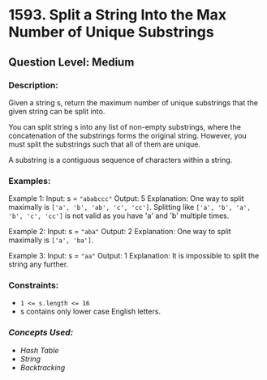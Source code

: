 # 1593. Split a String Into the Max Number of Unique Substrings
## Question Level: Medium
### Description:
Given a string s, return the maximum number of unique substrings that the given string can be split into.

You can split string s into any list of non-empty substrings, where the concatenation of the substrings forms the original string. However, you must split the substrings such that all of them are unique.

A substring is a contiguous sequence of characters within a string.

### Examples:
Example 1:
Input: s = ``"ababccc"``
Output: 5
Explanation: One way to split maximally is ``['a', 'b', 'ab', 'c', 'cc']``. Splitting like ``['a', 'b', 'a', 'b', 'c', 'cc']`` is not valid as you have 'a' and 'b' multiple times.

Example 2:
Input: s = ``"aba"``
Output: 2
Explanation: One way to split maximally is ``['a', 'ba']``.

Example 3:
Input: s = ``"aa"``
Output: 1
Explanation: It is impossible to split the string any further.

### Constraints:
- ``1 <= s.length <= 16``
- s contains only lower case English letters.

### <i>Concepts Used:
- Hash Table
- String
- Backtracking </i>